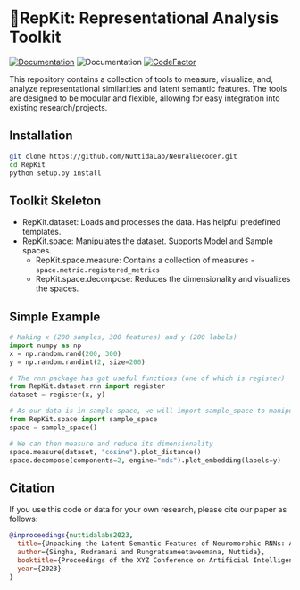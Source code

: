 # 🧠RepKit: Representational Analysis Toolkit

[![Documentation](https://img.shields.io/badge/api-documentation-blue.svg)](https://nuttidalab.github.io/NeuralDecoder/) ![Documentation](https://img.shields.io/badge/python-3.11-blue.svg) [![CodeFactor](https://www.codefactor.io/repository/github/nuttidalab/neuraldecoder/badge)](https://www.codefactor.io/repository/github/nuttidalab/neuraldecoder)

This repository contains a collection of tools to measure, visualize, and, analyze representational similarities and latent semantic features. The tools are designed to be modular and flexible, allowing for easy integration into existing research/projects.

## Installation

```bash
git clone https://github.com/NuttidaLab/NeuralDecoder.git
cd RepKit
python setup.py install
```

## Toolkit Skeleton

* RepKit.dataset: Loads and processes the data. Has helpful predefined templates.
* RepKit.space: Manipulates the dataset. Supports Model and Sample spaces.
  * RepKit.space.measure: Contains a collection of measures - `space.metric.registered_metrics`
  * RepKit.space.decompose: Reduces the dimensionality and visualizes the spaces.

## Simple Example

```python
# Making x (200 samples, 300 features) and y (200 labels)
import numpy as np
x = np.random.rand(200, 300)
y = np.random.randint(2, size=200)

# The rnn package has got useful functions (one of which is register)
from RepKit.dataset.rnn import register
dataset = register(x, y)

# As our data is in sample space, we will import sample_space to manipulate it
from RepKit.space import sample_space
space = sample_space()

# We can then measure and reduce its dimensionality
space.measure(dataset, "cosine").plot_distance()
space.decompose(components=2, engine="mds").plot_embedding(labels=y)
```

## Citation

If you use this code or data for your own research, please cite our paper as follows:

```BibTeX
@inproceedings{nuttidalabs2023,
  title={Unpacking the Latent Semantic Features of Neuromorphic RNNs: An RSA Analysis},
  author={Singha, Rudramani and Rungratsameetaweemana, Nuttida},
  booktitle={Proceedings of the XYZ Conference on Artificial Intelligence and Neuroscience},
  year={2023}
}
```
